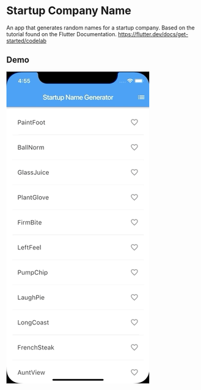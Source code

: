 # Startup Company Name

An app that generates random names for a startup company.
Based on the tutorial found on the Flutter Documentation.
https://flutter.dev/docs/get-started/codelab
## Demo

![](startup.gif)
